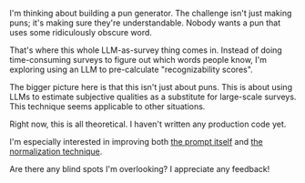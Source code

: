 I'm thinking about building a pun generator. The challenge isn't just making puns; it's making sure they're understandable. Nobody wants a pun that uses some ridiculously obscure word.

That's where this whole LLM-as-survey thing comes in. Instead of doing time-consuming surveys to figure out which words people know, I'm exploring using an LLM to pre-calculate "recognizability scores".

The bigger picture here is that this isn't just about puns. This is about using LLMs to estimate subjective qualities as a substitute for large-scale surveys. This technique seems applicable to other situations.

Right now, this is all theoretical. I haven't written any production code yet.

I'm especially interested in improving both [the prompt itself](https://github.com/8ta4/pun/blob/1ddf70b8b355e5ed3f7f142fc67340238c461837/prompt.txt) and [the normalization technique](https://github.com/8ta4/pun/blob/1ddf70b8b355e5ed3f7f142fc67340238c461837/DONTREADME.md?plain=1#L109-L147).

Are there any blind spots I'm overlooking? I appreciate any feedback!
